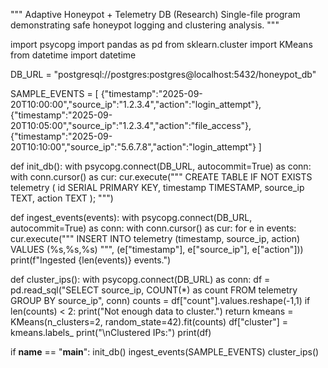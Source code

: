 """
Adaptive Honeypot + Telemetry DB (Research)
Single-file program demonstrating safe honeypot logging and clustering analysis.
"""

import psycopg
import pandas as pd
from sklearn.cluster import KMeans
from datetime import datetime

DB_URL = "postgresql://postgres:postgres@localhost:5432/honeypot_db"

SAMPLE_EVENTS = [
    {"timestamp":"2025-09-20T10:00:00","source_ip":"1.2.3.4","action":"login_attempt"},
    {"timestamp":"2025-09-20T10:05:00","source_ip":"1.2.3.4","action":"file_access"},
    {"timestamp":"2025-09-20T10:10:00","source_ip":"5.6.7.8","action":"login_attempt"}
]

def init_db():
    with psycopg.connect(DB_URL, autocommit=True) as conn:
        with conn.cursor() as cur:
            cur.execute("""
            CREATE TABLE IF NOT EXISTS telemetry (
                id SERIAL PRIMARY KEY,
                timestamp TIMESTAMP,
                source_ip TEXT,
                action TEXT
            );
            """)

def ingest_events(events):
    with psycopg.connect(DB_URL, autocommit=True) as conn:
        with conn.cursor() as cur:
            for e in events:
                cur.execute("""
                INSERT INTO telemetry (timestamp, source_ip, action)
                VALUES (%s,%s,%s)
                """, (e["timestamp"], e["source_ip"], e["action"]))
    print(f"Ingested {len(events)} events.")

def cluster_ips():
    with psycopg.connect(DB_URL) as conn:
        df = pd.read_sql("SELECT source_ip, COUNT(*) as count FROM telemetry GROUP BY source_ip", conn)
        counts = df["count"].values.reshape(-1,1)
        if len(counts) < 2:
            print("Not enough data to cluster.")
            return
        kmeans = KMeans(n_clusters=2, random_state=42).fit(counts)
        df["cluster"] = kmeans.labels_
        print("\nClustered IPs:")
        print(df)

if __name__ == "__main__":
    init_db()
    ingest_events(SAMPLE_EVENTS)
    cluster_ips()

